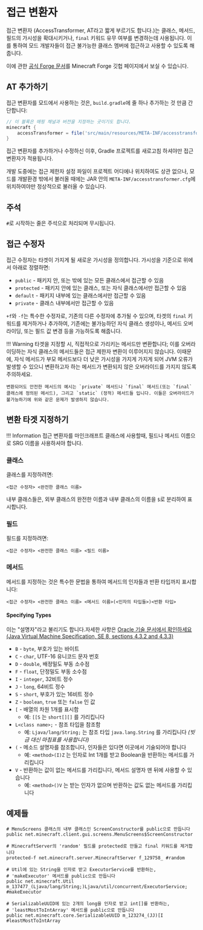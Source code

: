 접근 변환자
===================

접근 변환자 (AccessTransformer, AT라고 짧게 부르기도 합니다.)는 클래스, 메서드, 필드의 가시성을 확대시키거나, `final` 키워드 유무 여부를 변경하는데 사용됩니다. 이를 통하여 모드 개발자들이 접근 불가능한 클래스 멤버에 접근하고 사용할 수 있도록 해줍니다.

이에 관한 [공식 Forge 문서][specs]를 Minecraft Forge 깃헙 페이지에서 보실 수 있습니다.

AT 추가하기
----------

접근 변환자를 모드에서 사용하는 것은, `build.gradle`에 줄 하나 추가하는 것 만큼 간단합니다:

```groovy
// 이 블록은 매핑 채널과 버전을 지정하는 곳이기도 합니다.
minecraft {
    accessTransformer = file('src/main/resources/META-INF/accesstransformer.cfg')
}
```

접근 변환자를 추가하거나 수정하신 이후, Gradle 프로젝트를 새로고침 하셔야만 접근 변환자가 적용됩니다.

개발 도중에는 접근 제한자 설정 파일이 프로젝트 어디에나 위치하여도 상관 없으나, 모드를 개발환경 밖에서 불러올 때에는 JAR 안의  `META-INF/accesstransformer.cfg`에 위치하여야만 정상적으로 불러올 수 있습니다.

주석
--------
`#`로 시작하는 줄은 주석으로 처리되며 무시됩니다.

접근 수정자
----------------

접근 수정자는 타겟이 가지게 될 새로운 가시성을 정의합니다. 가시성을 기준으로 위에서 아래로 정렬하면:

  * `public` - 패키지 안, 또는 밖에 있는 모든 클래스에서 접근할 수 있음
  * `protected` - 패키지 안에 있는 클래스, 또는 자식 클래스에서만 접근할 수 있음
  * `default` - 패키지 내부에 있는 클래스에서만 접근할 수 있음
  * `private` - 클래스 내부에서만 접근할 수 있음

`+f`와 `-f`는 특수한 수정자로, 기존의 다른 수정자에 추가될 수 있으며, 타겟의 `final` 키워드를 제거하거나 추가하여, 기존에는 불가능하던 자식 클래스 생성이나, 메서드 오버라이딩, 또는 필드 값 변경 등을 가능하도록 해줍니다.

!!! Warning
    타겟을 지정할 시, 직접적으로 가리키는 메서드만 변환합니다; 이를 오버라이딩하는 자식 클래스의 메서드들은 접근 제한자 변환이 이루어지지 않습니다. 이때문에, 자식 메서드가 부모 메서드보다 더 낮은 가시성을 가지게 가지게 되어 JVM 오류가 발생할 수 있으니 변환하고자 하는 메서드가 변환되지 않은 오버라이드를 가지지 않도록 주의하세요.
    
    변환되어도 안전한 메서드의 예시는 `private` 메서드나 `final` 메서드(또는 `final` 클래스에 정의된 메서드), 그리고 `static` (정적) 메서드들 입니다. 이들은 오버라이드가 불가능하기에 위와 같은 문제가 발생하지 않습니다.

변환 타겟 지정하기
----------------------

!!! Information
    접근 변환자를 마인크래프트 클래스에 사용할때, 필드나 메서드 이름으로 SRG 이름을 사용하셔야 합니다.

### 클래스
클래스를 지정하려면:
```
<접근 수정자> <완전한 클래스 이름>
```
내부 클래스들은, 외부 클래스의 완전한 이름과 내부 클래스의 이름을 `$`로 분리하여 표시합니다.

### 필드
필드를 지정하려면:
```
<접근 수정자> <완전한 클래스 이름> <필드 이름>
```

### 메서드
메서드를 지정하는 것은 특수한 문법을 통하여 메서드의 인자들과 반환 타입까지 표시합니다:
```
<접근 수정자> <완전한 클래스 이름> <메서드 이름>(<인자의 타입들>)<반환 타입>
```
[comment]: <> (TODO: 아래 한국어 공식 문서 찾아보기)
#### Specifying Types

이는 "설명자"라고 불리기도 합니다.자세한 사항은  [Oracle 기술 문서에서 확인하세요(Java Virtual Machine Specification, SE 8, sections 4.3.2 and 4.3.3)][jvmdescriptors]

  * `B` - `byte`, 부호가 있는 바이트
  * `C` - `char`, UTF-16 유니코드 문자 번호
  * `D` - `double`, 배정밀도 부동 소수점
  * `F` - `float`, 단정밀도 부동 소수점
  * `I` - `integer`, 32비트 정수
  * `J` - `long`, 64비트 정수
  * `S` - `short`, 부호가 있는 16비트 정수
  * `Z` - `boolean`, `true` 또는 `false` 인 값
  * `[` - 배열의 차원 1개를 표시함
    * 예: `[[S` 는 `short[][]` 를 가리킵니다
  * `L<class name>;` - 참조 타입을 참조함
    * 예: `Ljava/lang/String;` 는 참조 타입 `java.lang.String` 를 가리킵니다 _(빗금 대신 마침표를 사용합니다)_
  * `(` - 메소드 설명자를 참조합니다, 인자들은 있다면 이곳에서 기술되어야 합니다
    * 예: `<method>(I)Z` 는 인자로 Int 1개를 받고 Boolean을 반환하는 메서드를 가리킵니다
  * `V` - 반환하는 값이 없는 메서드를 가리킵니다, 메서드 설명자 맨 뒤에 사용할 수 있습니다
    * 예: `<method>()V` 는 받는 인자가 없으며 반환하는 값도 없는 메서드를 가리킵니다

예제들
--------

```
# MenuScreens 클래스의 내부 클래스인 ScreenConstructor를 public으로 만듭니다
public net.minecraft.client.gui.screens.MenuScreens$ScreenConstructor

# MinecraftServer의 'random' 필드를 protected로 만들고 final 키워드를 제거합니다
protected-f net.minecraft.server.MinecraftServer f_129758_ #random

# Util에 있는 String을 인자로 받고 ExecutorService를 반환하는,
# 'makeExecutor' 메서드를 public으로 만듭니다
public net.minecraft.Util m_137477_(Ljava/lang/String;)Ljava/util/concurrent/ExecutorService; #makeExecutor

# SerializableUUID에 있는 2개의 long을 인자로 받고 int[]를 반환하는,
# 'leastMostToIntArray' 메서드를 public으로 만듭니다
public net.minecraft.core.SerializableUUID m_123274_(JJ)[I #leastMostToIntArray
```

[specs]: https://github.com/MinecraftForge/AccessTransformers/blob/master/FMLAT.md
[jvmdescriptors]: https://docs.oracle.com/javase/specs/jvms/se8/html/jvms-4.html#jvms-4.3.2
